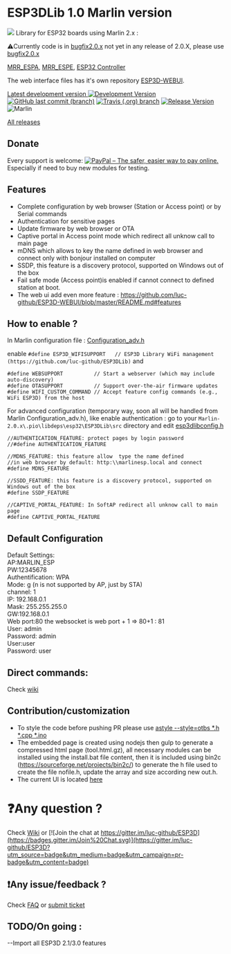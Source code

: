 # ESP3DLib 1.0 Marlin version

<img src="https://github.com/luc-github/ESP3DLib/blob/master/images/ESP3D_social_mini.png">
Library for ESP32 boards using Marlin 2.x : 

:warning:Currently code is in [bugfix2.0.x](https://github.com/MarlinFirmware/Marlin/tree/bugfix-2.0.x) not yet in any release of 2.0.X, please use [bugfix2.0.x](https://github.com/MarlinFirmware/Marlin/tree/bugfix-2.0.x)

[MRR_ESPA](https://github.com/maplerainresearch/MRR_ESPA), 
[MRR_ESPE](https://github.com/maplerainresearch/MRR_ESPE), 
[ESP32 Controller](https://github.com/simon-jouet/ESP32Controller)

The web interface files has it's own repository [ESP3D-WEBUI](https://github.com/luc-github/ESP3D-WEBUI/tree/2.1).

[Latest development version ![Development Version](https://img.shields.io/badge/Devt-v1.0-yellow?style=plastic) ![GitHub last commit (branch)](https://img.shields.io/github/last-commit/luc-github/ESP3DLib/master?style=plastic)](https://github.com/luc-github/ESP3DLib/tree/master) [![Travis (.org) branch](https://img.shields.io/travis/luc-github/ESP3DLib/master?style=plastic)](https://travis-ci.org/luc-github/ESP3DLib) [![Release Version](https://img.shields.io/github/v/release/luc-github/ESP3D-WEBUI?color=green&include_prereleases&label=WebUI&style=plastic)](https://github.com/luc-github/ESP3D-WEBUI/tree/2.1) ![Marlin](https://img.shields.io/github/release/MarlinFirmware/Marlin.svg?style=plastic&label=Marlin)    

[All releases](https://github.com/luc-github/ESP3DLib/releases)



## Donate
Every support is welcome: [<img src="https://www.paypalobjects.com/en_US/i/btn/btn_donateCC_LG_global.gif" border="0" alt="PayPal – The safer, easier way to pay online.">](https://www.paypal.com/cgi-bin/webscr?cmd=_s-xclick&hosted_button_id=Y8FFE7NA4LJWQ)    
Especially if need to buy new modules for testing.

## Features
* Complete configuration by web browser (Station or Access point) or by Serial commands
* Authentication for sensitive pages
* Update firmware by web browser or OTA
* Captive portal in Access point mode which redirect all unknow call to main page 
* mDNS which allows to key the name defined in web browser and connect only with bonjour installed on computer
* SSDP, this feature is a discovery protocol, supported on Windows out of the box
* Fail safe mode (Access point)is enabled if cannot connect to defined station at boot.  
* The web ui add even more feature : https://github.com/luc-github/ESP3D-WEBUI/blob/master/README.md#features  

## How to enable ?
In Marlin configuration file : [Configuration_adv.h](https://github.com/MarlinFirmware/Marlin/blob/bugfix-2.0.x/Marlin/Configuration_adv.h#L2823-L2835)  

enable `#define ESP3D_WIFISUPPORT   // ESP3D Library WiFi management (https://github.com/luc-github/ESP3DLib)`
and 
```
#define WEBSUPPORT          // Start a webserver (which may include auto-discovery)
#define OTASUPPORT          // Support over-the-air firmware updates
#define WIFI_CUSTOM_COMMAND // Accept feature config commands (e.g., WiFi ESP3D) from the host
```
For advanced configuration (temporary way, soon all will be handled from Marlin Configuration_adv.h), like enable authentication :
go to your `Marlin-2.0.x\.pio\libdeps\esp32\ESP3DLib\src` directory
and edit [esp3dlibconfig.h](https://github.com/luc-github/ESP3DLib/blob/master/src/esp3dlibconfig.h#L30-L56)

```
//AUTHENTICATION_FEATURE: protect pages by login password
//#define AUTHENTICATION_FEATURE

//MDNS_FEATURE: this feature allow  type the name defined
//in web browser by default: http:\\marlinesp.local and connect
#define MDNS_FEATURE

//SSDD_FEATURE: this feature is a discovery protocol, supported on Windows out of the box
#define SSDP_FEATURE

//CAPTIVE_PORTAL_FEATURE: In SoftAP redirect all unknow call to main page
#define CAPTIVE_PORTAL_FEATURE
```

## Default Configuration      
Default Settings:    
AP:MARLIN_ESP    
PW:12345678   
Authentification: WPA     
Mode: g (n is not supported by AP, just by STA)    
channel: 1         
IP: 192.168.0.1   
Mask: 255.255.255.0   
GW:192.168.0.1    
Web port:80 
the websocket is web port + 1 => 80+1 : 81  
User: admin   
Password: admin   
User:user   
Password: user   

## Direct commands:    
Check [wiki](https://raw.githubusercontent.com/luc-github/ESP3DLib/master/docs/Commands.txt)

## Contribution/customization
* To style the code before pushing PR please use [astyle --style=otbs *.h *.cpp *.ino](http://astyle.sourceforge.net/)   
* The embedded page is created using nodejs then gulp to generate a compressed html page (tool.html.gz), all necessary modules can be installed using the install.bat file content, then it is included using bin2c (https://sourceforge.net/projects/bin2c/) to generate the  h file used to create the file nofile.h, update the array and size according new out.h.   
* The current UI is located [here](https://github.com/luc-github/ESP3D-WEBUI)
 
# :question:Any question ?   
Check [Wiki](https://github.com/luc-github/ESP3DLib/wiki) or [![Join the chat at https://gitter.im/luc-github/ESP3D](https://badges.gitter.im/Join%20Chat.svg)](https://gitter.im/luc-github/ESP3D?utm_source=badge&utm_medium=badge&utm_campaign=pr-badge&utm_content=badge)   

## :exclamation:Any issue/feedback ?    
Check [FAQ](https://github.com/luc-github/ESP3DLib/issues?utf8=%E2%9C%93&q=label%3AFAQ+) or [submit ticket](https://github.com/luc-github/ESP3DLib/issues)    


## TODO/On going  :   
--Import all ESP3D 2.1/3.0 features
